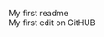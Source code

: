 My first readme                                                                                                                       
My first edit on GitHUB
